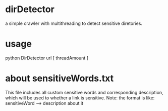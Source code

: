 # dirDetector
a simple crawler with multithreading to detect sensitive diretories.

# usage
python DirDetector url [ threadAmount ]

# about sensitiveWords.txt
This file includes all custom sensitive words and corresponding description, which will be used to whether a link is sensitive.
Note: the format is like:
sensitiveWord --> description about it
